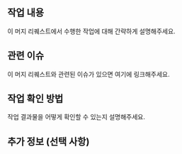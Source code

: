 ## 작업 내용
이 머지 리퀘스트에서 수행한 작업에 대해 간략하게 설명해주세요.

## 관련 이슈
이 머지 리퀘스트와 관련된 이슈가 있으면 여기에 링크해주세요.

## 작업 확인 방법
작업 결과물을 어떻게 확인할 수 있는지 설명해주세요.

## 추가 정보 (선택 사항)
